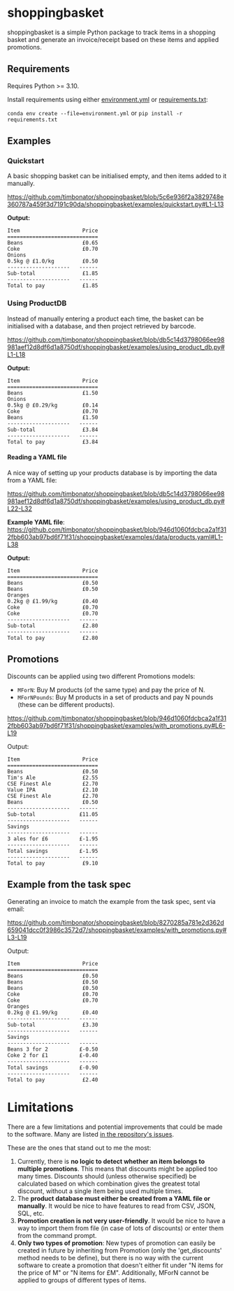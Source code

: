# shoppingbasket
shoppingbasket is a simple Python package to track items in a shopping basket and generate an invoice/receipt based on these items and applied promotions.

## Requirements
Requires Python >= 3.10.

Install requirements using either [environment.yml](environment.yml) or [requirements.txt](requirements.txt):

`conda env create --file=environment.yml` or `pip install -r requirements.txt`

## Examples

### Quickstart
A basic shopping basket can be initialised empty, and then items added to it manually.

https://github.com/timbonator/shoppingbasket/blob/5c6e936f2a3829748e360787a459f3d7191c90da/shoppingbasket/examples/quickstart.py#L1-L13

**Output:**
```
Item                    Price
=============================
Beans                   £0.65
Coke                    £0.70
Onions                       
0.5kg @ £1.0/kg         £0.50
--------------------   ------
Sub-total               £1.85
--------------------   ------
Total to pay            £1.85
```

### Using ProductDB
Instead of manually entering a product each time, the basket can be initialised with a database, and then project retrieved by barcode.

https://github.com/timbonator/shoppingbasket/blob/db5c14d3798066ee98981aef12d8df6d1a8750df/shoppingbasket/examples/using_product_db.py#L1-L18

**Output:**
```
Item                    Price
=============================
Beans                   £1.50
Onions                       
0.5kg @ £0.29/kg        £0.14
Coke                    £0.70
Beans                   £1.50
--------------------   ------
Sub-total               £3.84
--------------------   ------
Total to pay            £3.84
```

#### Reading a YAML file
A nice way of setting up your products database is by importing the data from a YAML file:

https://github.com/timbonator/shoppingbasket/blob/db5c14d3798066ee98981aef12d8df6d1a8750df/shoppingbasket/examples/using_product_db.py#L22-L32

**Example YAML file**:
https://github.com/timbonator/shoppingbasket/blob/946d1060fdcbca2a1f312fbb603ab97bd6f71f31/shoppingbasket/examples/data/products.yaml#L1-L38

**Output:**
```
Item                    Price
=============================
Beans                   £0.50
Beans                   £0.50
Oranges                      
0.2kg @ £1.99/kg        £0.40
Coke                    £0.70
Coke                    £0.70
--------------------   ------
Sub-total               £2.80
--------------------   ------
Total to pay            £2.80
```

## Promotions
Discounts can be applied using two different Promotions models:
 - `MForN`: Buy M products (of the same type) and pay the price of N.
 - `MForNPounds`: Buy M products in a set of products and pay N pounds (these can be different products).

https://github.com/timbonator/shoppingbasket/blob/946d1060fdcbca2a1f312fbb603ab97bd6f71f31/shoppingbasket/examples/with_promotions.py#L6-L19

Output:
```
Item                    Price
=============================
Beans                   £0.50
Tim's Ale               £2.55
CSE Finest Ale          £2.70
Value IPA               £2.10
CSE Finest Ale          £2.70
Beans                   £0.50
--------------------   ------
Sub-total              £11.05
--------------------   ------
Savings                      
--------------------   ------
3 ales for £6          £-1.95
--------------------   ------
Total savings          £-1.95
--------------------   ------
Total to pay            £9.10
```

## Example from the task spec
Generating an invoice to match the example from the task spec, sent via email:

https://github.com/timbonator/shoppingbasket/blob/8270285a781e2d362d659041dcc0f3986c3572d7/shoppingbasket/examples/with_promotions.py#L3-L19

Output:
```
Item                    Price
=============================
Beans                   £0.50
Beans                   £0.50
Beans                   £0.50
Coke                    £0.70
Coke                    £0.70
Oranges                      
0.2kg @ £1.99/kg        £0.40
--------------------   ------
Sub-total               £3.30
--------------------   ------
Savings                      
--------------------   ------
Beans 3 for 2          £-0.50
Coke 2 for £1          £-0.40
--------------------   ------
Total savings          £-0.90
--------------------   ------
Total to pay            £2.40
```

# Limitations
There are a few limitations and potential improvements that could be made to the software. Many are listed [in the repository's issues](https://github.com/timbonator/shoppingbasket/issues).

These are the ones that stand out to me the most:
1) Currently, there is **no logic to detect whether an item belongs to multiple promotions**. This means that discounts might be applied too many times. Discounts should (unless otherwise specified) be calculated based on which combination gives the greatest total discount, without a single item being used multiple times.
2) The **product database must either be created from a YAML file or manually**. It would be nice to have features to read from CSV, JSON, SQL, etc.
3) **Promotion creation is not very user-friendly**. It would be nice to have a way to import them from file (in case of lots of discounts) or enter them from the command prompt.
4) **Only two types of promotion**: New types of promotion can easily be created in future by inheriting from Promotion (only the 'get_discounts' method needs to be define), but there is no way with the current software to create a promotion that doesn't either fit under "N items for the price of M" or "N items for £M". Additionally, MForN cannot be applied to groups of different types of items.

